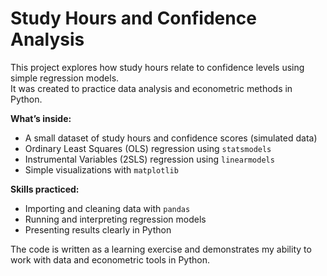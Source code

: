 # Study Hours and Confidence Analysis  

This project explores how study hours relate to confidence levels using simple regression models.  
It was created to practice data analysis and econometric methods in Python.  

**What’s inside:**  
- A small dataset of study hours and confidence scores (simulated data)  
- Ordinary Least Squares (OLS) regression using `statsmodels`  
- Instrumental Variables (2SLS) regression using `linearmodels`  
- Simple visualizations with `matplotlib`  

**Skills practiced:**  
- Importing and cleaning data with `pandas`  
- Running and interpreting regression models  
- Presenting results clearly in Python  

The code is written as a learning exercise and demonstrates my ability to work with data and econometric tools in Python.  





